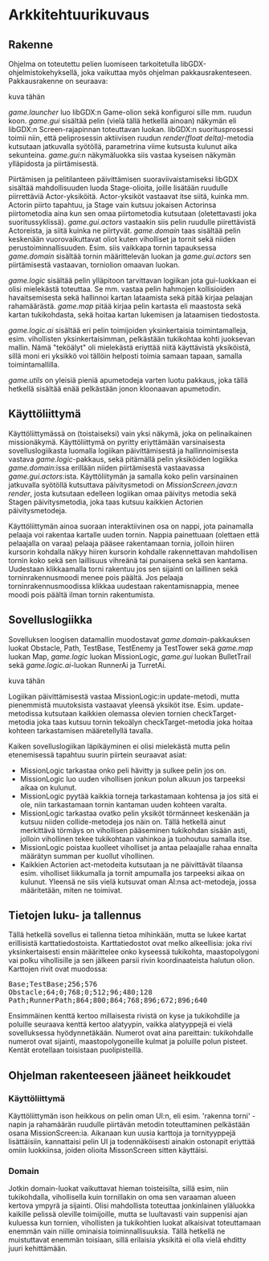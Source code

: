 # Arkkitehtuurikuvaus

## Rakenne

Ohjelma on toteutettu pelien luomiseen tarkoitetulla libGDX-ohjelmistokehyksellä, joka vaikuttaa myös ohjelman pakkausrakenteseen. Pakkausrakenne on seuraava:

kuva tähän

_game.launcher_ luo libGDX:n Game-olion sekä konfiguroi sille mm. ruudun koon. _game.gui_ sisältää pelin (vielä tällä hetkellä ainoan) näkymän eli libGDX:n Screen-rajapinnan toteuttavan luokan. libGDX:n suoritusprosessi toimii niin, että peliprosessin aktiivisen ruudun _render(float delta)_-metodia kutsutaan jatkuvalla syötöllä, parametrina viime kutsusta kulunut aika sekunteina. _game.gui_:n näkymäluokka siis vastaa kyseisen näkymän ylläpidosta ja piirtämisestä. 

Piirtämisen ja pelitilanteen päivittämisen suoraviivaistamiseksi libGDX sisältää mahdollisuuden luoda Stage-olioita, joille lisätään ruudulle piirrettäviä Actor-yksiköitä. Actor-yksiköt vastaavat itse siitä, kuinka mm. Actorin piirto tapahtuu, ja Stage vain kutsuu jokaisen Actorinsa piirtometodia aina kun sen omaa piirtometodia kutsutaan (oletettavasti joka suoritussyklissä). _game.gui.actors_ vastaakin siis pelin ruudulle piirettävistä Actoreista, ja siitä kuinka ne piirtyvät. _game.domain_ taas sisältää pelin keskenään vuorovaikuttavat oliot kuten viholliset ja tornit sekä niiden perustoiminnallisuuden. Esim. siis vaikkapa tornin tapauksessa _game.domain_ sisältää tornin määrittelevän luokan ja _game.gui.actors_ sen piirtämisestä vastaavan, torniolion omaavan luokan. 

_game.logic_ sisältää pelin ylläpitoon tarvittavan logiikan jota gui-luokkaan ei olisi mielekästä toteuttaa. Se mm. vastaa pelin hahmojen kollisioiden havaitsemisesta sekä hallinnoi kartan lataamista sekä pitää kirjaa pelaajan rahamäärästä. _game.map_ pitää kirjaa pelin kartasta eli maastosta sekä kartan tukikohdasta, sekä hoitaa kartan lukemisen ja lataamisen tiedostosta. 

_game.logic.ai_ sisältää eri pelin toimijoiden yksinkertaisia toimintamalleja, esim. vihollisten yksinkertaisimman, pelkästään tukikohtaa kohti juoksevan mallin. Nämä "teköälyt" oli mielekästä eriyttää niitä käyttävistä yksiköistä, sillä moni eri yksikkö voi tällöin helposti toimia samaan tapaan, samalla toimintamallilla.

_game.utils_ on yleisiä pieniä apumetodeja varten luotu pakkaus, joka tällä hetkellä sisältää enää pelkästään jonon kloonaavan apumetodin.

## Käyttöliittymä

Käyttöliittymässä on (toistaiseksi) vain yksi näkymä, joka on pelinaikainen missionäkymä. Käyttöliittymä on pyritty eriyttämään varsinaisesta sovelluslogiikasta luomalla logiikan päivittämisestä ja hallinnoimisesta vastava _game.logic_-pakkaus, sekä pitämällä pelin yksiköiden logiikka _game.domain_:issa erillään niiden piirtämisestä vastaavassa _game.gui.actors_:ista. Käyttöliitymän ja samalla koko pelin varsinainen jatkuvalla syötöllä kutsuttava päivitysmetodi on _MissionScreen.java_:n _render_, josta kutsutaan edelleen logiikan omaa päivitys metodia sekä Stagen päivitysmetodia, joka taas kutsuu kaikkien Actorien päivitysmetodeja.

Käyttöliittymän ainoa suoraan interaktiivinen osa on nappi, jota painamalla pelaaja voi rakentaa kartalle uuden tornin. Nappia painettuaan (olettaen että pelaajalla on varaa) pelaaja pääsee rakentamaan tornia, jolloin hiiren kursorin kohdalla näkyy hiiren kursorin kohdalle rakennettavan mahdollisen tornin koko sekä sen laillisuus vihreänä tai punaisena sekä sen kantama. Uudestaan klikkaamalla torni rakentuu jos sen sijainti on laillinen sekä torninrakennusmoodi menee pois päältä. Jos pelaaja torninrakennusmoodissa klikkaa uudestaan rakentamisnappia, menee moodi pois päältä ilman tornin rakentumista.

## Sovelluslogiikka

Sovelluksen loogisen datamallin muodostavat _game.domain_-pakkauksen luokat Obstacle, Path, TestBase, TestEnemy ja TestTower sekä _game.map_ luokan Map, _game.logic_ luokan MissionLogic, _game.gui_ luokan BulletTrail sekä _game.logic.ai_-luokan RunnerAi ja TurretAi.

kuva tähän

Logiikan päivittämisestä vastaa MissionLogic:in update-metodi, mutta pienemmistä muutoksista vastaavat yleensä yksiköt itse. Esim. update-metodissa kutsutaan kaikkien olemassa olevien tornien checkTarget-metodia joka taas kutsuu tornin tekoälyn checkTarget-metodia joka hoitaa kohteen tarkastamisen määretellyllä tavalla.

Kaiken sovelluslogiikan läpikäyminen ei olisi mielekästä mutta pelin etenemisessä tapahtuu suurin piirtein seuraavat asiat:
  - MissionLogic tarkastaa onko peli hävitty ja sulkee pelin jos on.
  - MissionLogic luo uuden vihollisen jonkun polun alkuun jos tarpeeksi aikaa on kulunut.
  - MissionLogic pyytää kaikkia torneja tarkastamaan kohtensa ja jos sitä ei ole, niin tarkastamaan tornin kantaman uuden kohteen varalta.
  - MissionLogic tarkastaa ovatko pelin yksiköt törmänneet keskenään ja kutsuu niiden collide-metodeja jos näin on. Tällä hetkellä ainut merkittävä törmäys on vihollisen pääseminen tukikohdan sisään asti, jolloin vihollinen tekee tukikohtaan vahinkoa ja tuohoutuu samalla itse.
  - MissionLogic poistaa kuolleet viholliset ja antaa pelaajalle rahaa ennalta määrätyn summan per kuollut vihollinen.
  - Kaikkien Actorien act-metodeita kutsutaan ja ne päivittävät tilaansa esim. viholliset liikkumalla ja tornit ampumalla jos tarpeeksi aikaa on kulunut. Yleensä ne siis vielä kutsuvat oman AI:nsa act-metodeja, jossa määritetään, miten ne toimivat.

## Tietojen luku- ja tallennus

Tällä hetkellä sovellus ei tallenna tietoa mihinkään, mutta se lukee kartat erillisistä karttatiedostoista. Karttatiedostot ovat melko alkeellisia: joka rivi yksinkertaisesti ensin määrittelee onko kyseessä tukikohta, maastopolygoni vai polku vihollisille ja sen jälkeen parsii rivin koordinaateista halutun olion. Karttojen rivit ovat muodossa:

<pre>
Base;TestBase;256;576
Obstacle;64;0;768;0;512;96;480;128
Path;RunnerPath;864;800;864;768;896;672;896;640
</pre>

Ensimmäinen kenttä kertoo millaisesta rivistä on kyse ja tukikohdille ja poluille seuraava kenttä kertoo alatyypin, vaikka alatyyppejä ei vielä sovelluksessa hyödynnetäkään. Numerot ovat aina pareittain: tukikohdalle numerot ovat sijainti, maastopolygoneille kulmat ja poluille polun pisteet. Kentät erotellaan toisistaan puolipisteillä.

## Ohjelman rakenteeseen jääneet heikkoudet

### Käyttöliittymä
Käyttöliittymän ison heikkous on pelin oman UI:n, eli esim. 'rakenna torni' -napin ja rahamäärän ruudulle piirtävän metodin toteuttaminen pelkästään osana MissionScreen:ia. Aikanaan kun uusia karttoja ja tornityyppejä lisättäisiin, kannattaisi pelin UI ja todennäköisesti ainakin ostonapit eriyttää omiin luokkiinsa, joiden olioita MissonScreen sitten käyttäisi.

### Domain
Jotkin domain-luokat vaikuttavat hieman toisteisilta, sillä esim, niin tukikohdalla, vihollisella kuin tornillakin on oma sen varaaman alueen kertova ympyrä ja sijainti. Olisi mahdollista toteuttaa jonkinlainen yläluokka kaikille pelissä oleville toimijoille, mutta se luultavasti vain suppenisi ajan kuluessa kun tornien, vihollisten ja tukikohtien luokat alkaisivat toteuttamaan enemmän vain niille ominaisia toiminnallisuuksia. Tällä hetkellä ne muistuttavat enemmän toisiaan, sillä erilaisia yksikitä ei olla vielä ehditty juuri kehittämään.
